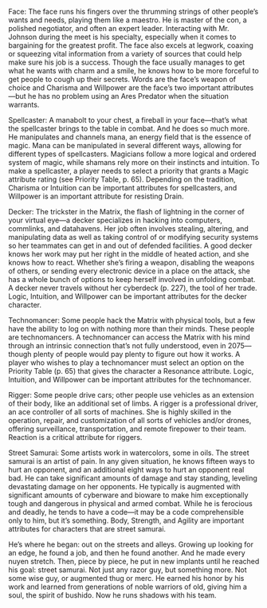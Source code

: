 Face: The face runs his fingers over the thrumming strings of other people’s wants and needs, playing them like a maestro. He is master of the con, a polished negotiator, and often an expert leader. Interacting with Mr. Johnson during the meet is his specialty, especially when it comes to bargaining for the greatest profit. The face also excels at legwork, coaxing or squeezing vital information from a variety of sources that could help make sure his job is a success. Though the face usually manages to get what he wants with charm and a smile, he knows how to be more forceful to get people to cough up their secrets. Words are the face’s weapon of choice and Charisma and Willpower are the face’s two important attributes—but he has no problem using an Ares Predator when the situation warrants.

Spellcaster: A manabolt to your chest, a fireball in your face—that’s what the spellcaster brings to the table in combat. And he does so much more. He manipulates and channels mana, an energy field that is the essence of magic. Mana can be manipulated in several different ways, allowing for different types of spellcasters. Magicians follow a more logical and ordered system of magic, while shamans rely more on their instincts and intuition. To make a spellcaster, a player needs to select a priority that grants a Magic attribute rating (see Priority Table, p. 65). Depending on the tradition, Charisma or Intuition can be important attributes for spellcasters, and Willpower is an important attribute for resisting Drain.

Decker: The trickster in the Matrix, the flash of lightning in the corner of your virtual eye—a decker specializes in hacking into computers, commlinks, and datahavens. Her job often involves stealing, altering, and manipulating data as well as taking control of or modifying security systems so her teammates can get in and out of defended facilities. A good decker knows her work may put her right in the middle of heated action, and she knows how to react. Whether she’s firing a weapon, disabling the weapons of others, or sending every electronic device in a place on the attack, she has a whole bunch of options to keep herself involved in unfolding combat. A decker never travels without her cyberdeck (p. 227), the tool of her trade. Logic, Intuition, and Willpower can be important attributes for the decker character.

Technomancer: Some people hack the Matrix with physical tools, but a few have the ability to log on with nothing more than their minds. These people are technomancers. A technomancer can access the Matrix with his mind through an intrinsic connection that’s not fully understood, even in 2075— though plenty of people would pay plenty to figure out how it works. A player who wishes to play a technomancer must select an option on the Priority Table (p. 65) that gives the character a Resonance attribute. Logic, Intuition, and Willpower can be important attributes for the technomancer.

Rigger: Some people drive cars; other people use vehicles as an extension of their body, like an additional set of limbs. A rigger is a professional driver, an ace controller of all sorts of machines. She is highly skilled in the operation, repair, and customization of all sorts of vehicles and/or drones, offering surveillance, transportation, and remote firepower to their team. Reaction is a critical attribute for riggers.

Street Samurai: Some artists work in watercolors, some in oils. The street samurai is an artist of pain. In any given situation, he knows fifteen ways to hurt an opponent, and an additional eight ways to hurt an opponent real bad. He can take significant amounts of damage and stay standing, leveling devastating damage on her opponents. He typically is augmented with significant amounts of cyberware and bioware to make him exceptionally tough and dangerous in physical and armed combat. While he is ferocious and deadly, he tends to have a code—it may be a code comprehensible only to him, but it’s something. Body, Strength, and Agility are important attributes for characters that are street samurai.

He’s where he began: out on the streets and alleys. Growing up looking for an edge, he found a job, and then he found another. And he made every nuyen stretch. Then, piece by piece, he put in new implants until he reached his goal: street samurai. Not just any razor guy, but something more. Not some wise guy, or augmented thug or merc. He earned his honor by his work and learned from generations of noble warriors of old, giving him a soul, the spirit of bushido. Now he runs shadows with his team.